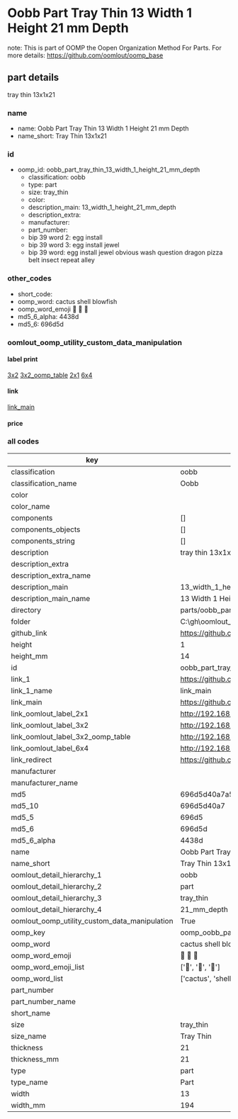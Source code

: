 # Oobb Part Tray Thin 13 Width 1 Height 21 mm Depth  

note: This is part of OOMP the Oopen Organization Method For Parts. For more details: https://github.com/oomlout/oomp_base

##  part details
  



tray thin 13x1x21



### name
* name: Oobb Part Tray Thin 13 Width 1 Height 21 mm Depth
* name_short: Tray Thin 13x1x21 
### id
* oomp_id: oobb_part_tray_thin_13_width_1_height_21_mm_depth
  * classification: oobb
  * type: part
  * size: tray_thin
  * color: 
  * description_main: 13_width_1_height_21_mm_depth
  * description_extra: 
  * manufacturer: 
  * part_number: 
  * bip 39 word 2: egg install
  * bip 39 word 3: egg install jewel
  * bip 39 word: egg install jewel obvious wash question dragon pizza belt insect repeat alley

### other_codes
* short_code: 
* oomp_word: cactus shell blowfish
* oomp_word_emoji :cactus: :shell: :blowfish:
* md5_6_alpha: 4438d
* md5_6: 696d5d






### oomlout_oomp_utility_custom_data_manipulation
#### label print
[3x2](http://192.168.1.245:1112/?label=oomp%204438d)
[3x2_oomp_table](http://192.168.1.108:1112/?label=oomp%204438d)
[2x1](http://192.168.1.242:1112/?label=oomp%204438d)
[6x4](http://192.168.1.55:1112/?label=oomp%204438d)    

#### link

[link_main](https://github.com/oomlout/oomlout_oobb_version_4_generated_parts/tree/main/navigation_oomp/oobb/part/tray_thin/13_width_1_height_21_mm_depth/part)                              

#### price







### all codes 
| key | value |  
| --- | --- |  
| classification | oobb |  
| classification_name | Oobb |  
| color |  |  
| color_name |  |  
| components | [] |  
| components_objects | [] |  
| components_string | [] |  
| description | tray thin 13x1x21 |  
| description_extra |  |  
| description_extra_name |  |  
| description_main | 13_width_1_height_21_mm_depth |  
| description_main_name | 13 Width 1 Height 21 mm Depth |  
| directory | parts/oobb_part_tray_thin_13_width_1_height_21_mm_depth |  
| folder | C:\gh\oomlout_oobb_version_4_generated_parts\parts\oobb_part_tray_thin_13_width_1_height_21_mm_depth |  
| github_link | https://github.com/oomlout/oomlout_oomp_part_src/tree/main/parts/oobb_part_tray_thin_13_width_1_height_21_mm_depth |  
| height | 1 |  
| height_mm | 14 |  
| id | oobb_part_tray_thin_13_width_1_height_21_mm_depth |  
| link_1 | https://github.com/oomlout/oomlout_oobb_version_4_generated_parts/tree/main/navigation_oomp/oobb/part/tray_thin/13_width_1_height_21_mm_depth/part |  
| link_1_name | link_main |  
| link_main | https://github.com/oomlout/oomlout_oobb_version_4_generated_parts/tree/main/navigation_oomp/oobb/part/tray_thin/13_width_1_height_21_mm_depth/part |  
| link_oomlout_label_2x1 | http://192.168.1.242:1112/?label=oomp%204438d |  
| link_oomlout_label_3x2 | http://192.168.1.245:1112/?label=oomp%204438d |  
| link_oomlout_label_3x2_oomp_table | http://192.168.1.108:1112/?label=oomp%204438d |  
| link_oomlout_label_6x4 | http://192.168.1.55:1112/?label=oomp%204438d |  
| link_redirect | https://github.com/oomlout/oomlout_oobb_version_4_generated_parts/tree/main/parts/oobb_tray_thin_13_01_21 |  
| manufacturer |  |  
| manufacturer_name |  |  
| md5 | 696d5d40a7a5a842be7bb98aefdd5a36 |  
| md5_10 | 696d5d40a7 |  
| md5_5 | 696d5 |  
| md5_6 | 696d5d |  
| md5_6_alpha | 4438d |  
| name | Oobb Part Tray Thin 13 Width 1 Height 21 mm Depth |  
| name_short | Tray Thin 13x1x21  |  
| oomlout_detail_hierarchy_1 | oobb |  
| oomlout_detail_hierarchy_2 | part |  
| oomlout_detail_hierarchy_3 | tray_thin |  
| oomlout_detail_hierarchy_4 | 21_mm_depth |  
| oomlout_oomp_utility_custom_data_manipulation | True |  
| oomp_key | oomp_oobb_part_tray_thin_13_width_1_height_21_mm_depth |  
| oomp_word | cactus shell blowfish |  
| oomp_word_emoji | :cactus: :shell: :blowfish: |  
| oomp_word_emoji_list | [':cactus:', ':shell:', ':blowfish:'] |  
| oomp_word_list | ['cactus', 'shell', 'blowfish'] |  
| part_number |  |  
| part_number_name |  |  
| short_name |  |  
| size | tray_thin |  
| size_name | Tray Thin |  
| thickness | 21 |  
| thickness_mm | 21 |  
| type | part |  
| type_name | Part |  
| width | 13 |  
| width_mm | 194 |  
